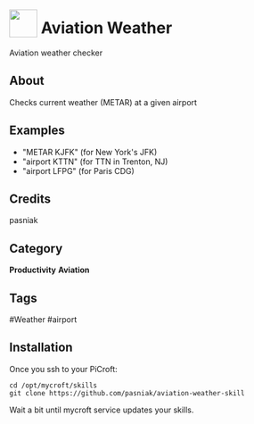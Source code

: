 # <img src="https://raw.githack.com/FortAwesome/Font-Awesome/master/svgs/solid/plane-departure.svg" card_color="#22A7F0" width="50" height="50" style="vertical-align:bottom"/> Aviation Weather
Aviation weather checker

## About
Checks current weather (METAR) at a given airport

## Examples
* "METAR KJFK" (for New York's JFK)
* "airport KTTN" (for TTN in Trenton, NJ)
* "airport LFPG" (for Paris CDG)

## Credits
pasniak

## Category
**Productivity** **Aviation**

## Tags
#Weather #airport

## Installation
Once you ssh to your PiCroft:
```
cd /opt/mycroft/skills
git clone https://github.com/pasniak/aviation-weather-skill
```
Wait a bit until mycroft service updates your skills.

